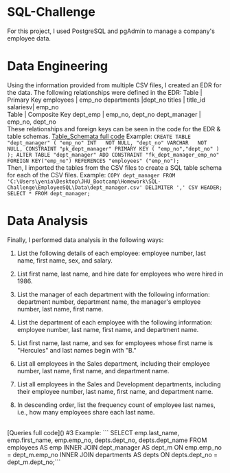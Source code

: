 # SQL-Challenge
For this project, I used PostgreSQL and pgAdmin to manage a company's employee data.
<br>

# Data Engineering
Using the information provided from multiple CSV files, I created an EDR for the data. The following relationships were defined in the EDR:
Table | Primary Key
employees | emp_no
departments |dept_no
titles | title_id
salariesv| emp_no
<br>
Table | Composite Key
dept_emp | emp_no, dept_no
dept_manager | emp_no, dept_no
<br>
These relationships and foreign keys can be seen in the code for the EDR & table schemas.
[Table_Schemata full code]()
    Example:
    ```CREATE TABLE "dept_manager" (
            "emp_no" INT   NOT NULL,
            "dept_no" VARCHAR   NOT NULL,
            CONSTRAINT "pk_dept_manager" PRIMARY KEY (
            "emp_no","dept_no"
            )
        );
       ALTER TABLE "dept_manager" ADD CONSTRAINT "fk_dept_manager_emp_no" FOREIGN KEY("emp_no")
       REFERENCES "employees" ("emp_no");```
<br>
Then, I imported the tables from the CSV files to create a SQL table schema for each of the CSV files.
    Example:
    ```COPY dept_manager
       FROM
       'C:\Users\yenia\Desktop\JHU_Bootcamp\Homework\SQL-Challenge\EmployeeSQL\Data\dept_manager.csv'
       DELIMITER ',' CSV HEADER;
       SELECT * FROM dept_manager;```
<br>

# Data Analysis
Finally, I performed data analysis in the following ways:
<br>

1. List the following details of each employee: employee number, last name, first name, sex, and salary.

2. List first name, last name, and hire date for employees who were hired in 1986.

3. List the manager of each department with the following information: department number, department name, the manager's employee number, last name, first name.

4. List the department of each employee with the following information: employee number, last name, first name, and department name.

5. List first name, last name, and sex for employees whose first name is "Hercules" and last names begin with "B."

6. List all employees in the Sales department, including their employee number, last name, first name, and department name.

7. List all employees in the Sales and Development departments, including their employee number, last name, first name, and department name.

8. In descending order, list the frequency count of employee last names, i.e., how many employees share each last name.
<br>
[Queries full code]()
    #3 Example:
    ```
    SELECT emp.last_name, emp.first_name, emp.emp_no, depts.dept_no, depts.dept_name
    FROM employees AS emp 
    INNER JOIN dept_manager AS dept_m
	    ON emp.emp_no = dept_m.emp_no 
    INNER JOIN departments AS depts
	    ON depts.dept_no = dept_m.dept_no;```